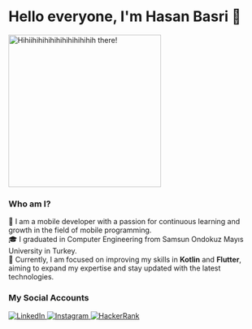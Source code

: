 # Hello everyone, I'm Hasan Basri 👋  

<div>  
  <img src="assets/intro.gif" width="300" height='300' alt="Hihiihihihihihihihihihihih there!">  
</div>

### Who am I?  
📲 I am a mobile developer with a passion for continuous learning and growth in the field of mobile programming.  
🎓 I graduated in Computer Engineering from Samsun Ondokuz Mayıs University in Turkey.  
🚀 Currently, I am focused on improving my skills in **Kotlin** and **Flutter**, aiming to expand my expertise and stay updated with the latest technologies.  

### My Social Accounts  
<p align="left">  
  <a href="https://www.linkedin.com/in/hasan-basri-darga-5240651b4/" target="_blank">
    <img src="https://img.shields.io/badge/-LinkedIn-0A66C2?logo=linkedin&logoColor=white&style=flat" alt="LinkedIn">
  </a>  
  <a href="https://instagram.com/hasann.drg" target="_blank">
    <img src="https://img.shields.io/badge/-Instagram-E4405F?logo=instagram&logoColor=white&style=flat" alt="Instagram">
  </a>  
  <a href="https://www.hackerrank.com/dargahasanbasri" target="_blank">
    <img src="https://img.shields.io/badge/-HackerRank-2EC866?logo=hackerrank&logoColor=white&style=flat" alt="HackerRank">
  </a> 
</p>
